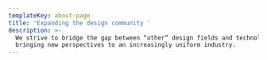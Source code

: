 ```yaml
---
templateKey: about-page
title: 'Expanding the design community '
description: >-
  We strive to bridge the gap between “other” design fields and technology,
  bringing new perspectives to an increasingly uniform industry.
---
```


